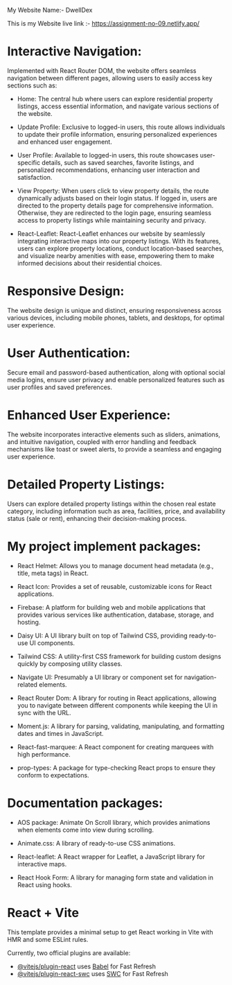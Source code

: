 My Website Name:- DwellDex


This is my Website live link :- https://assignment-no-09.netlify.app/

# Interactive Navigation:
Implemented with React Router DOM, the website offers seamless navigation between different pages, allowing users to easily access key sections such as:
- Home: The central hub where users can explore residential property listings, access essential information, and navigate various sections of the website.
- Update Profile: Exclusive to logged-in users, this route allows individuals to update their profile information, ensuring personalized experiences and enhanced user engagement.
- User Profile: Available to logged-in users, this route showcases user-specific details, such as saved searches, favorite listings, and personalized recommendations, enhancing user interaction and satisfaction.

- View Property: When users click to view property details, the route dynamically adjusts based on their login status. If logged in, users are directed to the property details page for comprehensive information. Otherwise, they are redirected to the login page, ensuring seamless access to property listings while maintaining security and privacy.
- React-Leaflet: React-Leaflet enhances our website by seamlessly integrating interactive maps into our property listings. With its features, users can explore property locations, conduct location-based searches, and visualize nearby amenities with ease, empowering them to make informed decisions about their residential choices.


# Responsive Design: 
The website design is unique and distinct, ensuring responsiveness across various devices, including mobile phones, tablets, and desktops, for optimal user experience.

# User Authentication: 
Secure email and password-based authentication, along with optional social media logins, ensure user privacy and enable personalized features such as user profiles and saved preferences.

# Enhanced User Experience: 
The website incorporates interactive elements such as sliders, animations, and intuitive navigation, coupled with error handling and feedback mechanisms like toast or sweet alerts, to provide a seamless and engaging user experience.

# Detailed Property Listings: 
Users can explore detailed property listings within the chosen real estate category, including information such as area, facilities, price, and availability status (sale or rent), enhancing their decision-making process.

# My project implement packages: 
- React Helmet: Allows you to manage document head metadata (e.g., title, meta tags) in React.

- React Icon: Provides a set of reusable, customizable icons for React applications.

- Firebase: A platform for building web and mobile applications that provides various services like authentication, database, storage, and hosting.
- Daisy UI: A UI library built on top of Tailwind CSS, providing ready-to-use UI components.

- Tailwind CSS: A utility-first CSS framework for building custom designs quickly by composing utility classes.

- Navigate UI: Presumably a UI library or component set for navigation-related elements.

- React Router Dom: A library for routing in React applications, allowing you to navigate between different components while keeping the UI in sync with the URL.

- Moment.js: A library for parsing, validating, manipulating, and formatting dates and times in JavaScript.

- React-fast-marquee: A React component for creating marquees with high performance.

- prop-types: A package for type-checking React props to ensure they conform to expectations.


# Documentation packages:

- AOS package: Animate On Scroll library, which provides animations when elements come into view during scrolling.

- Animate.css: A library of ready-to-use CSS animations.

- React-leaflet: A React wrapper for Leaflet, a JavaScript library for interactive maps.

- React Hook Form: A library for managing form state and validation in React using hooks.


# React + Vite

This template provides a minimal setup to get React working in Vite with HMR and some ESLint rules.

Currently, two official plugins are available:

- [@vitejs/plugin-react](https://github.com/vitejs/vite-plugin-react/blob/main/packages/plugin-react/README.md) uses [Babel](https://babeljs.io/) for Fast Refresh
- [@vitejs/plugin-react-swc](https://github.com/vitejs/vite-plugin-react-swc) uses [SWC](https://swc.rs/) for Fast Refresh
